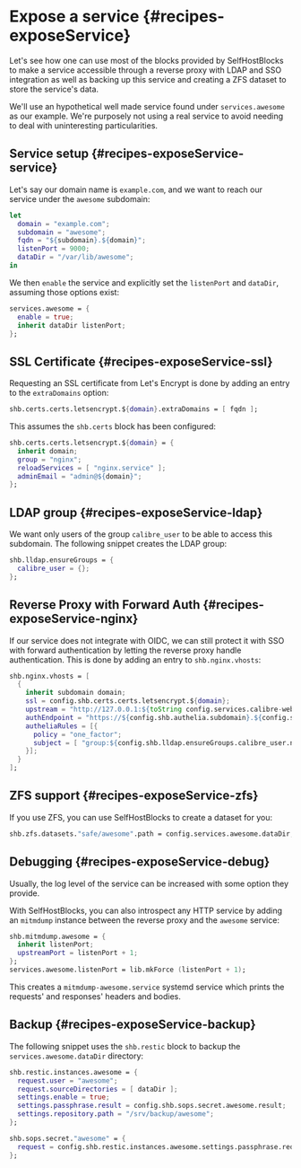 <!-- Read these docs at https://shb.skarabox.com -->
# Expose a service {#recipes-exposeService}

Let's see how one can use most of the blocks provided by SelfHostBlocks to make a service
accessible through a reverse proxy with LDAP and SSO integration as well as backing up
this service and creating a ZFS dataset to store the service's data.

We'll use an hypothetical well made service found under `services.awesome` as our example.
We're purposely not using a real service to avoid needing to deal with uninteresting particularities.

## Service setup {#recipes-exposeService-service}

Let's say our domain name is `example.com`,
and we want to reach our service under the `awesome` subdomain:

```nix
let
  domain = "example.com";
  subdomain = "awesome";
  fqdn = "${subdomain}.${domain}";
  listenPort = 9000;
  dataDir = "/var/lib/awesome";
in
```

We then `enable` the service and explicitly set the `listenPort` and `dataDir`,
assuming those options exist:

```nix
services.awesome = {
  enable = true;
  inherit dataDir listenPort;
};
```

## SSL Certificate {#recipes-exposeService-ssl}

Requesting an SSL certificate from Let's Encrypt is done by adding an entry to
the `extraDomains` option:

```nix
shb.certs.certs.letsencrypt.${domain}.extraDomains = [ fqdn ];
```

This assumes the `shb.certs` block has been configured:

```nix
shb.certs.certs.letsencrypt.${domain} = {
  inherit domain;
  group = "nginx";
  reloadServices = [ "nginx.service" ];
  adminEmail = "admin@${domain}";
};
```

## LDAP group {#recipes-exposeService-ldap}

We want only users of the group `calibre_user` to be able to access this subdomain.
The following snippet creates the LDAP group:

```nix
shb.lldap.ensureGroups = {
  calibre_user = {};
};
```

## Reverse Proxy with Forward Auth {#recipes-exposeService-nginx}

If our service does not integrate with OIDC, we can still protect it with SSO
with forward authentication by letting the reverse proxy handle authentication.
This is done by adding an entry to `shb.nginx.vhosts`:

```nix
shb.nginx.vhosts = [
  {
    inherit subdomain domain;
    ssl = config.shb.certs.certs.letsencrypt.${domain};
    upstream = "http://127.0.0.1:${toString config.services.calibre-web.listen.port}";
    authEndpoint = "https://${config.shb.authelia.subdomain}.${config.shb.authelia.domain}";
    autheliaRules = [{
      policy = "one_factor";
      subject = [ "group:${config.shb.lldap.ensureGroups.calibre_user.name}" ];
    }];
  }
];
```

## ZFS support {#recipes-exposeService-zfs}

If you use ZFS, you can use SelfHostBlocks to create a dataset for you:

```nix
shb.zfs.datasets."safe/awesome".path = config.services.awesome.dataDir;
```

## Debugging {#recipes-exposeService-debug}

Usually, the log level of the service can be increased with some option they provide.

With SelfHostBlocks, you can also introspect any HTTP service by adding an
`mitmdump` instance between the reverse proxy and the `awesome` service:

```nix
shb.mitmdump.awesome = {
  inherit listenPort;
  upstreamPort = listenPort + 1;
};
services.awesome.listenPort = lib.mkForce (listenPort + 1);
```

This creates a `mitmdump-awesome.service` systemd service which prints the requests' and responses' headers and bodies.

## Backup {#recipes-exposeService-backup}

The following snippet uses the `shb.restic` block to backup the `services.awesome.dataDir` directory:

```nix
shb.restic.instances.awesome = {
  request.user = "awesome";
  request.sourceDirectories = [ dataDir ];
  settings.enable = true;
  settings.passphrase.result = config.shb.sops.secret.awesome.result;
  settings.repository.path = "/srv/backup/awesome";
};

shb.sops.secret."awesome" = {
  request = config.shb.restic.instances.awesome.settings.passphrase.request;
};
```
